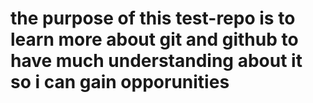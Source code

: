 <h1> the purpose of this test-repo is to learn more about git and github to have much  understanding about it so i  can gain opporunities </h1